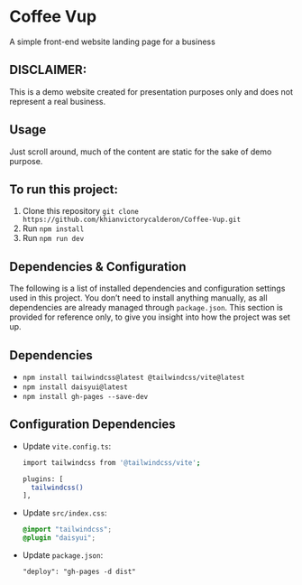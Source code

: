 # Coffee Vup
A simple front-end website landing page for a business

## DISCLAIMER:
This is a demo website created for presentation purposes only and does not represent a real business.

## Usage
Just scroll around, much of the content are static for the sake of demo purpose.

## To run this project:
1. Clone this repository `git clone https://github.com/khianvictorycalderon/Coffee-Vup.git`
2. Run `npm install`
3. Run `npm run dev`

## Dependencies & Configuration
The following is a list of installed dependencies and configuration settings used in this project.
You don’t need to install anything manually, as all dependencies are already managed through `package.json`.
This section is provided for reference only, to give you insight into how the project was set up.

## Dependencies
- `npm install tailwindcss@latest @tailwindcss/vite@latest`
- `npm install daisyui@latest`
- `npm install gh-pages --save-dev`

## Configuration Dependencies
- Update `vite.config.ts`:
  ```bash
  import tailwindcss from '@tailwindcss/vite';

  plugins: [
    tailwindcss()
  ],
  ```
- Update `src/index.css`:
  ```css
  @import "tailwindcss";
  @plugin "daisyui";
  ```
- Update `package.json`:
  ```
  "deploy": "gh-pages -d dist"
  ```